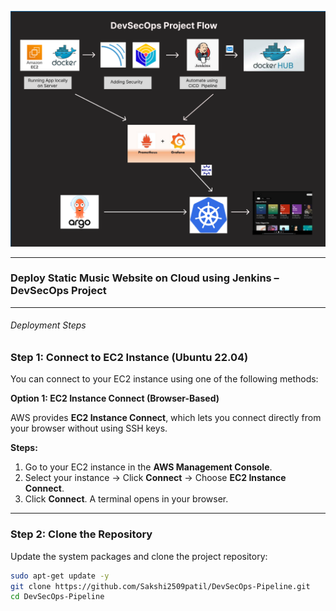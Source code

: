 ![](src/assets/flow.png)

---

### Deploy Static Music Website on Cloud using Jenkins – DevSecOps Project

---

###### Deployment Steps

### Step 1: Connect to EC2 Instance (Ubuntu 22.04)

You can connect to your EC2 instance using one of the following methods:

**Option 1: EC2 Instance Connect (Browser-Based)**

AWS provides **EC2 Instance Connect**, which lets you connect directly from your browser without using SSH keys.

**Steps:**

1. Go to your EC2 instance in the **AWS Management Console**.  
2. Select your instance → Click **Connect** → Choose **EC2 Instance Connect**.  
3. Click **Connect**. A terminal opens in your browser.

---

### Step 2: Clone the Repository

Update the system packages and clone the project repository:

```bash
sudo apt-get update -y
git clone https://github.com/Sakshi2509patil/DevSecOps-Pipeline.git
cd DevSecOps-Pipeline

